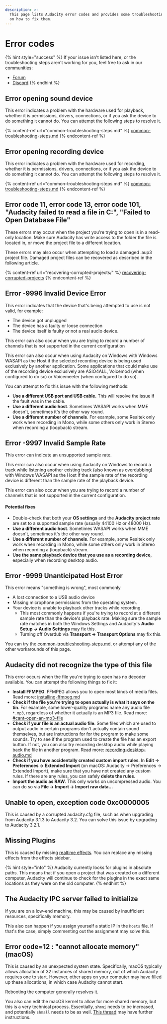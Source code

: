 ```yaml
---
description: >-
  This page lists Audacity error codes and provides some troubleshooting steps
  on how to fix them.
---
```


# Error codes

{% hint style="success" %}
If your issue isn't listed here, or the troubleshooting steps aren't working for you, feel free to ask in our communities:&#x20;

* [Forum](https://forum.audacityteam.org/)
* [Discord](https://discord.gg/audacity)
{% endhint %}

## Error opening sound device&#x20;

This error indicates a problem with the hardware used for playback, whether it is permissions, drivers, connections, or if you ask the device to do something it cannot do. You can attempt the following steps to resolve it.

{% content-ref url="common-troubleshooting-steps.md" %}
[common-troubleshooting-steps.md](common-troubleshooting-steps.md)
{% endcontent-ref %}

## Error opening recording device

This error indicates a problem with the hardware used for recording, whether it is permissions, drivers, connections, or if you ask the device to do something it cannot do. You can attempt the following steps to resolve it.

{% content-ref url="common-troubleshooting-steps.md" %}
[common-troubleshooting-steps.md](common-troubleshooting-steps.md)
{% endcontent-ref %}

## Error code 11, error code 13, error code 101, "Audacity failed to read a file in C:", "Failed to Open Database File"

These errors may occur when the project you're trying to open is in a read-only location. Make sure  Audacity has write access to the folder the file is located in,  or move the project file to a different location.&#x20;

These errors may also occur when attempting to load a damaged .aup3 project file. Damaged project files can be recovered as described in the following article.

{% content-ref url="recovering-corrupted-projects/" %}
[recovering-corrupted-projects](recovering-corrupted-projects/)
{% endcontent-ref %}

## Error -9996 Invalid Device Error

This error indicates that the device that's being attempted to use is not valid, for example:

* The device got unplugged
* The device has a faulty or loose connection
* The device itself is faulty or not a real audio device.

This error can also occur when you are trying to record a number of channels that is not supported in the current configuration

This error can also occur when using Audacity on Windows with Windows WASAPI as the Host if the selected recording device is being used exclusively by another application.  Some applications that could make use of the recording device exclusively are ASIO4ALL, Voicemod (when configured to do so) or Voicemeeter (when configured to do so).

You can attempt to fix this issue with the following methods:

* **Use a different USB port and USB cable.** This will resolve the issue if the fault was in the cable.
* **Use a different audio host**. Sometimes WASAPI works when MME doesn't, sometimes it's the other way round.&#x20;
* **Use a different number of channels**. For example, some Realtek only work when recording in Mono, while some others only work in Stereo when recording a (loopback) stream.

## Error -9997 Invalid Sample Rate

This error can indicate an unsupported sample rate.&#x20;

This error can also occur when using Audacity on Windows to record a track while listening another existing track (also known as overdubbing) with Windows WASAPI as the Host if the sample rate of the recording device is different than the sample rate of the playback device.&#x20;

This error can also occur when you are trying to record a number of channels that is not supported in the current configuration.

#### Potential fixes

* Double-check that both your **OS settings** and the **Audacity project rate** are set to a supported sample rate (usually 44100 Hz or 48000 Hz).&#x20;
* **Use a different audio host**. Sometimes WASAPI works when MME doesn't, sometimes it's the other way round.&#x20;
* **Use a different number of channels**. For example, some Realtek only work when recording in Mono, while some others only work in Stereo when recording a (loopback) stream.
* **Use the same playback device that you use as a recording device**, especially when recording desktop audio.

## Error -9999 Unanticipated Host Error

This error means "something is wrong", most commonly&#x20;

* A lost connection to a USB audio device
* Missing microphone permissions from the operating system.
* Your device is unable to playback other tracks while recording.&#x20;
  * This most commonly happens if you're trying to record at a different sample rate than the device's playback rate. Making sure the sample rate matches in both the Windows Settings and Audacity's **Audio Setup -> Audio Settings** may fix this.&#x20;
  * Turning off Overdub via **Transport -> Transport Options** may fix this.&#x20;

You can try the [common-troubleshooting-steps.md](common-troubleshooting-steps.md "mention"), or attempt any of the other workarounds of this page.&#x20;

## Audacity did not recognize the type of this file

This error occurs when the file you're trying to open has no decoder available. You can attempt the following things to fix it:&#x20;

* **Install FFMPEG**. FFMPEG allows you to open most kinds of media files. Read more: [installing-ffmpeg.md](../basics/installing-ffmpeg.md "mention")
* **Check if the file you're trying to open actually is what it says on the tin**. For example, some lower-quality programs name any audio file `*.mp3`, regardless of whether it actually is an MP3 file. Read more: [#cant-open-an-mp3-file](solving-other-problems.md#cant-open-an-mp3-file "mention")
* **Check if your file is an actual audio file**. Some files which are used to output audio in certain programs don't actually contain sound themselves, but are instructions for for the program to make some sounds. Try to see if the program used to create the file has an export button. If not, you can also try recording desktop audio while playing back the file in another program. Read more: [recording-desktop-audio.md](../basics/recording-desktop-audio.md "mention")
* **Check if you have accidentally created custom import rules**. In **Edit -> Preferences -> Extended Import** (on macOS: Audacity -> Preferences -> Extended Import), make sure that you have not created any custom rules. If there are any rules, you can safely **delete the rules**.
* **Import the audio as RAW**. This only works on uncompressed audio. You can do so via **File -> Import -> Import raw data...**

## Unable to open, exception code 0xc0000005

This is caused by a corrupted audacity.cfg file, such as when upgrading from Audacity 3.1.3 to Audacity 3.2. You can solve this issue by upgrading to Audacity 3.2.1.

## Missing Plugins

This is caused by missing [realtime effects](../audio-editing/using-realtime-effects.md). You can replace any missing effects from the effects sidebar.&#x20;

{% hint style="info" %}
Audacity currently looks for plugins in absolute paths. This means that if you open a project that was created on a different computer, Audacity will continue to check for the plugins in the exact same locations as they were on the old computer.&#x20;
{% endhint %}

## The Audacity IPC server failed to initialize

If you are on a low-end machine, this may be caused by insufficient resources, specifically memory.&#x20;

This also can happen if you assign yourself a static IP in the `hosts` file. If that's the case, simply commenting out the assignment may solve this.

## Error code=12 : "cannot allocate memory" (macOS)

This is caused by an unexpected system state. Specifically, macOS typically allows allocation of 32 instances of shared memory, out of which Audacity requires one to start. However, other apps on your computer may have filled up these allocations, in which case Audacity cannot start.

Rebooting the computer generally resolves it.&#x20;

You also can edit the macOS kernel to allow for more shared memory, but this is a very technical process. Essentially, `shmni` needs to be increased, and potentially `shmall` needs to be as well. [This thread](https://developer.apple.com/forums/thread/669625) may have further instructions.&#x20;
